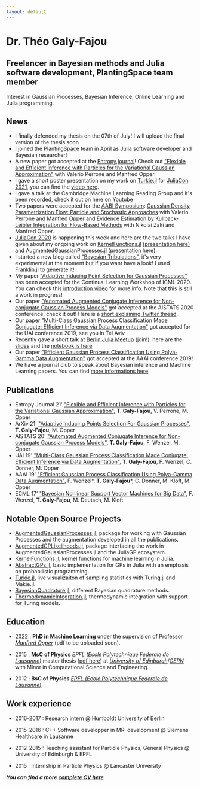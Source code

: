 ```yaml
---
layout: default
---
```


# Dr. Théo Galy-Fajou
## Freelancer in Bayesian methods and Julia software development, PlantingSpace team member

Interest in Gaussian Processes, Bayesian Inference, Online Learning and Julia programming.

## News

- I finally defended my thesis on the 07th of July! I will upload the final version of the thesis soon 
- I joined the [PlantingSpace](https://planting.space) team in April as Julia software developer and Bayesian researcher!
- A new paper got accepted at the [Entropy journal](https://www.mdpi.com/journal/entropy)! Check out ["Flexible and Efficient Inference with Particles for the Variational Gaussian Approximation"](https://www.mdpi.com/1099-4300/23/8/990) with Valerio Perrone and Manfred Opper.
- I gave a short poster presentation on my work on [Turkie.jl](https://github.com/theogf/Turkie.jl) for [JuliaCon 2021](https://juliacon.org/2021/), you can find the [video here](https://www.youtube.com/watch?v=Tu9GRus7-FM).
- I gave a talk at the Cambridge Machine Learning Reading Group and it's been recorded, check it out on here on [Youtube](https://www.youtube.com/watch?v=PtQGSFyzi6A)
- Two papers were accepted for the [AABI Symposium](http://approximateinference.org/): [Gaussian Density Parametrization Flow: Particle and Stochastic Approaches](https://openreview.net/forum?id=LclKtSfmf9I) with Valerio Perrone and Manfred Opper and [Evidence Estimation by Kullback-Leibler Integration for Flow-Based Methods](https://openreview.net/forum?id=LclKtSfmf9I) with Nikolai Zaki and Manfred Opper.
- [JuliaCon 2020](https://live.juliacon.org/) is happening this week and here are the two talks I have given about my ongoing work on [KernelFunctions.jl](https://github.com/JuliaGaussianProcesses/KernelFunctions.jl) [(presentation here)](https://live.juliacon.org/talk/YY9QEJ) and [AugmentedGaussianProcesses.jl](https://github.com/theogf/AugmentedGaussianProcesses.jl) [(presentation here)](https://live.juliacon.org/talk/CE7FZA).
- I started a new blog called ["Bayesian Tribulations"](./bayesiantribulations), it's very experimental at the moment but if you want have a look! I used [Franklin.jl](https://github.com/tlienart/Franklin.jl) to generate it!
- My paper ["Adaptive Inducing Point Selection for Gaussian Processes"](https://arxiv.org/abs/2107.10066) has been accepted for the Continual Learning Workshop of ICML 2020. You can check this [introduction video](https://youtu.be/aR_viPWNv1U) for more info. Note that this is still a work in progress!
- Our paper ["Automated Augmented Conjugate Inference for Non-conjugate Gaussian Process Models"](https://arxiv.org/abs/2002.11451) got accepted at the AISTATS 2020 conference, check it out! Here is a [short explaining Twitter thread](https://twitter.com/theo_gf/status/1233082060430020609). 
- Our paper ["Multi-Class Gaussian Process Classification Made Conjugate: Efficient Inference via Data Augmentation"](https://arxiv.org/abs/1905.09670) got accepted for the UAI conference 2019, see you in Tel Aviv
- Recently gave a short talk at [Berlin Julia Meetup](https://julia-users-berlin.github.io/)  (join!), here are the [slides](https://docs.google.com/presentation/d/1c5DZlq0rZUyELFPgI4bl0Lw7uUAuDLTHsCE7u-jkZG0/edit?usp=sharing)  and the [notebook is here](files/presentation_julia_meetup.ipynb)
- Our paper ["Efficient Gaussian Process Classification Using Polya-Gamma Data Augmentation"](https://arxiv.org/abs/1802.06383) got accepted at the AAAI conference 2019!
- We have a journal club to speak about Bayesian inference and Machine Learning papers. You can find [more informations here](journalclub)

## Publications

- Entropy Journal 21' ["Flexible and Efficient Inference with Particles for the Variational Gaussian Approximation"](https://www.mdpi.com/1099-4300/23/8/990), **T. Galy-Fajou**, V. Perrone, M. Opper
- ArXiv 21' ["Adaptive Inducing Points Selection For Gaussian Processes"](https://arxiv.org/abs/2107.10066), **T. Galy-Fajou**, M. Opper
- AISTATS 20' ["Automated Augmented Conjugate Inference for Non-conjugate Gaussian Process Models"](https://arxiv.org/abs/2002.11451), **T. Galy-Fajou**, F. Wenzel, M. Opper
- UAI 19' ["Multi-Class Gaussian Process Classification Made Conjugate: Efficient Inference via Data Augmentation"](https://arxiv.org/abs/1905.09670), **T. Galy-Fajou**, F. Wenzel, C. Donner, M. Opper
- AAAI 19' ["Efficient Gaussian Process Classification Using Polya-Gamma Data Augmentation"](https://arxiv.org/abs/1802.06383), F. Wenzel*, **T. Galy-Fajou***, C. Donner, M. Kloft, M. Opper
- ECML 17' ["Bayesian Nonlinear Support Vector Machines for Big Data"](http://ecmlpkdd2017.ijs.si/papers/paperID502.pdf), F. Wenzel, **T. Galy-Fajou**, M. Deutsch,  M. Kloft

## Notable Open Source Projects
- [AugmentedGaussianProcesses.jl](https://github.com/theogf/AugmentedGaussianProcesses.jl), package for working with Gaussian Processes and the augmentation developed in all the publications.
- [AugmentedGPLikelihoods.jl](https://github.com/JuliaGaussianProcesses/AugmentedGPLikelihoods.jl), package interfacing the work in AugmentedGaussianProcesses.jl and the JuliaGP ecosystem.
- [KernelFunctions.jl](https://github.com/JuliaGaussianProcesses/KernelFunctions.jl), kernel functions for machine learning in Julia.
- [AbstractGPs.jl](https://github.com/JuliaGaussianProcesses/AbstractGPs.jl), basic implementation for GPs in Julia with an emphasis on probabilistic programming.
- [Turkie.jl](https://github.com/theogf/Turkie.jl), live visualizaiton of sampling statistics with Turing.jl and Makie.jl.
- [BayesianQuadrature.jl](https://github.com/theogf/BayesianQuadrature.jl), different Bayesian quadrature methods.
- [ThermodynamicIntegration.jl](https://github.com/theogf/ThermodynamicIntegration.jl), thermodynamic integration with support for Turing models.

## Education

- 2022 : **PhD in Machine Learning** under the supervision of Professor [_Manfred Opper_](https://www.ki.tu-berlin.de/menue/team/pr_dr_manfred_opper/forschungsgebiete/parameter/en/) (pdf to be uploaded soon).

- 2015 : **MsC of Physics** [_EPFL (Ecole Polytechnique Federale de Lausanne)_](https://epfl.ch/) master thesis ([pdf here](https://cds.cern.ch/record/2130608/files/CERN-THESIS-2015-288.pdf)) at [_University of Edinburgh_](https://www.ed.ac.uk/)/[_CERN_](https://home.cern/) with Minor in Computational Science and Engineering.
- 2012 : **BsC of Physics** [_EPFL (Ecole Polytechnique Federale de Lausanne)_](https://epfl.ch/)

## Work experience
- 2016-2017 : Research intern @ Humboldt University of Berlin

- 2015-2016 : C++ Software developper in MRI development @ Siemens Healthcare in Lausanne

- 2012-2015 : Teaching assistant for Particle Physics, General Physics @ University of Edinburgh & EPFL

- 2015 : Internship in Particle Physics @ Lancaster University

***You can find a more [complete CV here](files/CV_GalyFajou.pdf)***
